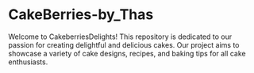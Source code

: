 # CakeBerries-by_Thas
Welcome to CakeberriesDelights! This repository is dedicated to our passion for creating delightful and delicious cakes. Our project aims to showcase a variety of cake designs, recipes, and baking tips for all cake enthusiasts.
